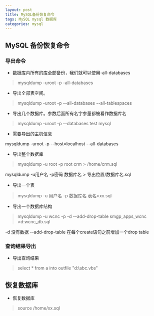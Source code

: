 ```yaml
---
layout: post
title: MySQL备份恢复命令
tags: MySQL mysql 数据库
categories: mysql
---
```



##  MySQL 备份恢复命令

### 导出命令

- 数据库内所有的库全部备份，我们就可以使用-all-databases

>mysqldump  -uroot -p -all-databases

- 导出全部表空间。

>mysqldump  -uroot -p --all-databases --all-tablespaces

- 导出几个数据库。参数后面所有名字参量都被看作数据库名

>mysqldump  -uroot -p --databases test mysql

- 需要导出的主机信息

mysqldump  -uroot -p --host=localhost --all-databases

- 导出整个数据库

>mysqldump -u root -p root crm > /home/crm.sql

mysqldump -u用户名 -p密码 数据库名 > 导出位置/数据库名.sql

- 导出一个表

>mysqldump -u 用户名 -p 数据库名 表名>xx.sql

- 导出一个数据库结构

>mysqldump -u wcnc -p -d --add-drop-table smgp_apps_wcnc >d:wcnc_db.sql

-d 没有数据 --add-drop-table 在每个create语句之前增加一个drop table


### 查询结果导出

- 导出查询结果

>select * from a into outfile "d:\abc.vbs"

## 恢复数据库

- 恢复数据库

>source /home/xx.sql
